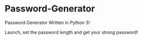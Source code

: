 # Password-Generator
Password Generator Written in Python 3!

Launch, set the password length and get your strong password!
